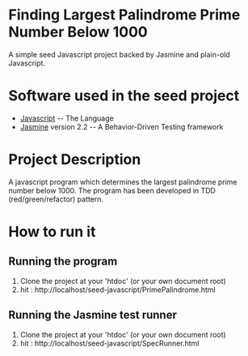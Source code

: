 Finding Largest Palindrome Prime Number Below 1000
==================================================

A simple seed Javascript project backed by Jasmine and plain-old Javascript.


# Software used in the seed project

* [Javascript](https://developer.mozilla.org/en-US/docs/Web/JavaScript/Guide) -- The Language
* [Jasmine](http://jasmine.github.io/2.2/introduction.html) version 2.2 -- A Behavior-Driven Testing framework


# Project Description

A javascript program which determines the largest palindrome prime number below 1000. The program has been developed in TDD (red/green/refactor) pattern.

# How to run it

## Running the program

1. Clone the project at your 'htdoc' (or your own document root)
2. hit : http://localhost/seed-javascript/PrimePalindrome.html

## Running the Jasmine test runner

1. Clone the project at your 'htdoc' (or your own document root)
2. hit : http://localhost/seed-javascript/SpecRunner.html

